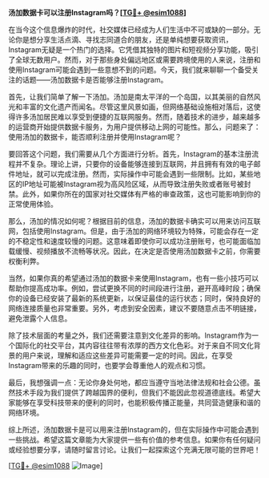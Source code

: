 **汤加数据卡可以注册Instagram吗？[[TG💪+ @esim1088](https://t.me/s/esim1088)]**

在当今这个信息爆炸的时代，社交媒体已经成为人们生活中不可或缺的一部分。无论你是想分享生活点滴、寻找志同道合的朋友，还是单纯想要获取资讯，Instagram无疑是一个热门的选择。它凭借其独特的图片和短视频分享功能，吸引了全球无数用户。然而，对于那些身处偏远地区或需要跨境使用的人来说，注册和使用Instagram可能会遇到一些意想不到的问题。今天，我们就来聊聊一个备受关注的话题——汤加数据卡是否能够注册Instagram。

首先，让我们简单了解一下汤加。汤加是南太平洋的一个岛国，以其美丽的自然风光和丰富的文化遗产而闻名。尽管这里风景如画，但网络基础设施相对落后，这使得许多汤加居民难以享受到便捷的互联网服务。然而，随着技术的进步，越来越多的运营商开始提供数据卡服务，为用户提供移动上网的可能性。那么，问题来了：使用汤加的数据卡，能否顺利注册并使用Instagram呢？

要回答这个问题，我们需要从几个方面进行分析。首先，Instagram的基本注册流程并不复杂。理论上讲，只要你的设备能够连接到互联网，并且拥有有效的电子邮件地址，就可以完成注册。然而，实际操作中可能会遇到一些限制。比如，某些地区的IP地址可能被Instagram视为高风险区域，从而导致注册失败或者账号被封禁。此外，如果你所在的国家对社交媒体有严格的审查政策，这也可能影响到你的正常使用体验。

那么，汤加的情况如何呢？根据目前的信息，汤加的数据卡确实可以用来访问互联网，包括使用Instagram。但是，由于汤加的网络环境较为特殊，可能会存在一定的不稳定性和速度较慢的问题。这意味着即使你可以成功注册账号，也可能面临加载缓慢、视频播放不流畅等状况。因此，在决定是否使用汤加数据卡之前，你需要权衡利弊。

当然，如果你真的希望通过汤加的数据卡来使用Instagram，也有一些小技巧可以帮助你提高成功率。例如，尝试更换不同的时间段进行注册，避开高峰时段；确保你的设备已经安装了最新的系统更新，以保证最佳的运行状态；同时，保持良好的网络连接质量也非常重要。另外，考虑到安全因素，建议不要随意点击不明链接，避免泄露个人信息。

除了技术层面的考量之外，我们还需要注意到文化差异的影响。Instagram作为一个国际化的社交平台，其内容往往带有浓厚的西方文化色彩。对于来自不同文化背景的用户来说，理解和适应这些差异可能需要一定的时间。因此，在享受Instagram带来的乐趣的同时，也要学会尊重他人的观点和习惯。

最后，我想强调一点：无论你身处何地，都应当遵守当地法律法规和社会公德。虽然技术手段为我们提供了跨越国界的便利，但我们不能因此忽视道德底线。希望大家能够在享受科技带来的便利的同时，也能积极传播正能量，共同营造健康和谐的网络环境。

综上所述，汤加数据卡是可以用来注册Instagram的，但在实际操作中可能会遇到一些挑战。希望这篇文章能为大家提供一些有价值的参考信息。如果你有任何疑问或经验想要分享，请随时留言讨论。让我们一起探索这个充满无限可能的世界吧！

[[TG💪+ @esim1088](https://t.me/s/esim1088) ![Image](https://i.postimg.cc/4NQfJmqS/Snipaste-2025-05-13-00-14-12.png)]
